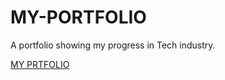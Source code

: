 # MY-PORTFOLIO
A portfolio showing my progress in Tech industry. 

<!DOCTYPE html>
<html>
  <body>
    <a href="file:///A:/NEW%20PORTFOLIO/index.html">MY PRTFOLIO</a>
  </body>
</html>

